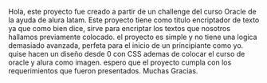 Hola, este proyecto fue creado a partir de un challenge del curso Oracle de la ayuda de alura latam.
Este proyecto tiene como titulo encriptador de texto ya que como bien dice, sirve para encriptar los textos que nosotros hallamos previamente colocado.
el proyecto es simple y no tiene una logica demasiado avanzada, perfeta para el inicio de un principiante como yo.
quise hacen un diseño desde 0 con CSS ademas de colocar el curso de oracle y alura como imagen.
espero que el proyecto cumpla con los requerimientos que fueron presentados. Muchas Gracias.
